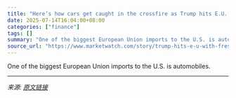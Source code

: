 ```yaml
---
title: "Here’s how cars get caught in the crossfire as Trump hits E.U. with fresh tariff threat"
date: 2025-07-14T16:04:00+08:00
categories: ["finance"]
tags: []
summary: "One of the biggest European Union imports to the U.S. is automobiles."
source_url: "https://www.marketwatch.com/story/trump-hits-e-u-with-fresh-tariff-threat-heres-how-cars-get-caught-in-the-crossfire-741ddbd6?mod=mw_rss_topstories"
---
```


One of the biggest European Union imports to the U.S. is automobiles.

---

*来源: [原文链接](https://www.marketwatch.com/story/trump-hits-e-u-with-fresh-tariff-threat-heres-how-cars-get-caught-in-the-crossfire-741ddbd6?mod=mw_rss_topstories)*
